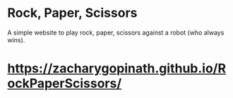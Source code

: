 # Rock, Paper, Scissors
A simple website to play rock, paper, scissors against a robot (who always wins).
# https://zacharygopinath.github.io/RockPaperScissors/
